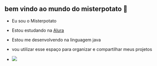 ## bem vindo ao mundo do misterpotato 🥔

- Eu sou o Misterpotato 

- Estou estudando na [Alura](https://www.alura.com.br)

- Estou me desenvolvendo na linguagem java

- vou utilizar esse espaço para organizar e compartilhar meus projetos

- ![](https://media1.tenor.com/m/uJugtG8ZNCsAAAAC/kaiju-kaiju-no8.gif)
